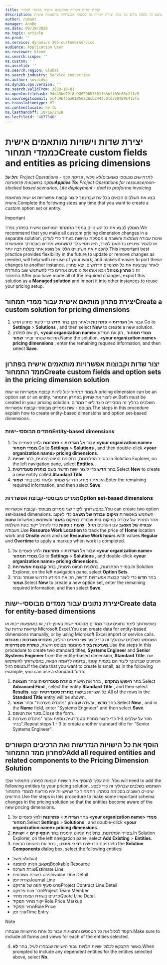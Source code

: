 ```yaml
---
title: יצירת שדות וישויות מותאמים אישית כממדי תמחור
description: נושא זה מספק מידע על אופן יצירת ישויות או קבוצות אפשרויות מותאמות אישית.
author: rumant
manager: AnnBe
ms.date: 09/18/2020
ms.topic: article
ms.prod: ''
ms.service: dynamics-365-customerservice
audience: Application User
ms.reviewer: kfend
ms.search.scope: ''
ms.custom: ''
ms.assetid: ''
ms.search.region: Global
ms.search.industry: Service industries
ms.author: suvaidya
ms.dyn365.ops.version: ''
ms.search.validFrom: 2020-10-01
ms.openlocfilehash: 9dd43be79f8e906298578911b3bff03e66c2f1e5
ms.sourcegitcommit: 5c4c9bf3ba018562d6cb3443c01d550489c415fa
ms.translationtype: HT
ms.contentlocale: he-IL
ms.lasthandoff: 10/16/2020
ms.locfileid: "4077346"
---
```

# <a name="create-custom-fields-and-entities-as-pricing-dimensions"></a><span data-ttu-id="039ae-103">יצירת שדות וישויות מותאמים אישית כממדי תמחור</span><span class="sxs-lookup"><span data-stu-id="039ae-103">Create custom fields and entities as pricing dimensions</span></span>

<span data-ttu-id="039ae-104">_**חל על:** Project Operations לתרחישים מבוססי משאבים/לא מלאי, פריסה קלה - עסקה בחשבונית פרופורמה_</span><span class="sxs-lookup"><span data-stu-id="039ae-104">_**Applies To:** Project Operations for resource/non-stocked based scenarios, Lite deployment - deal to proforma invoicing_</span></span>

<span data-ttu-id="039ae-105">בצע את השלבים הבאים בכל עת שברצונך ליצור קבוצת אפשרויות או ישות מותאמת אישית.</span><span class="sxs-lookup"><span data-stu-id="039ae-105">Complete the following steps any time that you want to create a custom option set or entity.</span></span>

> [!IMPORTANT]
> <span data-ttu-id="039ae-106">מומלץ לבצע את כל השינויים בממד התמחור המותאם אישית בפתרון נפרד.</span><span class="sxs-lookup"><span data-stu-id="039ae-106">We recommend that you make all custom pricing dimension changes in a separate solution.</span></span> <span data-ttu-id="039ae-107">שיטת עבודה מומלצת וחשובה זו מספקת גמישות בעתיד כדי לעדכן או להסיר שינויים בהתאם לצורך, היא תסייע לך להשתמש מחדש בעבודתך ומאפשרת להפנות את השינויים הללו אל מופע אחר בקלות רבה יותר.</span><span class="sxs-lookup"><span data-stu-id="039ae-107">This important best practice provides flexibility in the future to update or remove changes as needed, will help with re-use of your work, and makes it easier to port these changes to another instance.</span></span> <span data-ttu-id="039ae-108">לאחר שביצעת את כל השינויים הדרושים, יצא פתרון זה כ **פתרון מנוהל** ויבא אותו אל מופעים אחרים כדי להשתמש שוב בהגדרת התמחור.</span><span class="sxs-lookup"><span data-stu-id="039ae-108">After you have made all of the required changes, export this solution as a **Managed solution** and import it into other instances to reuse your pricing setup.</span></span>


## <a name="create-a-custom-solution-for-pricing-dimensions"></a><span data-ttu-id="039ae-109">יצירת פתרון מותאם אישית עבור ממדי תמחור</span><span class="sxs-lookup"><span data-stu-id="039ae-109">Create a custom solution for pricing dimensions</span></span>
1. <span data-ttu-id="039ae-110">עבור אל **הגדרות** > **פתרונות** ולאחר מכן בחר **חדש** כדי ליצור פתרון חדש.</span><span class="sxs-lookup"><span data-stu-id="039ae-110">Go to **Settings** > **Solutions** , and then select **New** to create a new solution.</span></span> 
2. <span data-ttu-id="039ae-111">תן שם לפתרון, **\<your organization name> ממדי תמחור** , הזן את המידע הדרוש שנותר ובחר **שמור**.</span><span class="sxs-lookup"><span data-stu-id="039ae-111">Name the solution, **\<your organization name> pricing dimensions** , enter the remaining required information, and then select **Save**.</span></span>
  
## <a name="create-custom-fields-and-option-sets-in-the-pricing-dimension-solution"></a><span data-ttu-id="039ae-112">יצור שדות וקבוצות אפשרויות מותאמים אישית בפתרון ממד התמחור</span><span class="sxs-lookup"><span data-stu-id="039ae-112">Create custom fields and option sets in the pricing dimension solution</span></span>

<span data-ttu-id="039ae-113">ממד תמחור יכול להיות קבוצת אפשרויות או ישות.</span><span class="sxs-lookup"><span data-stu-id="039ae-113">A pricing dimension can be an option set or an entity.</span></span> <span data-ttu-id="039ae-114">יש ליצור את שתיהן בפתרון התמחור.</span><span class="sxs-lookup"><span data-stu-id="039ae-114">Both must be created in your pricing solution.</span></span> <span data-ttu-id="039ae-115">השלבים בהליך זה מסבירים כיצד ליצור ממדים מבוססי-ישות וממדים מבוססי-קבוצת אפשרויות.</span><span class="sxs-lookup"><span data-stu-id="039ae-115">The steps in this procedure explain how to create entity-based dimensions and option set-based dimensions.</span></span>

### <a name="entity-based-dimensions"></a><span data-ttu-id="039ae-116">ממדים מבוססי-ישות</span><span class="sxs-lookup"><span data-stu-id="039ae-116">Entity-based dimensions</span></span>

1. <span data-ttu-id="039ae-117">עבור אל **הגדרות** > **פתרונות** ולחץ פעמיים על **\<your organization name> ממדי תמחור**.</span><span class="sxs-lookup"><span data-stu-id="039ae-117">Go to **Settings** > **Solutions** , and then double-click **\<your organization name> pricing dimensions**.</span></span>
2. <span data-ttu-id="039ae-118">בסייר הפתרונות, בחלונית הניווט הימנית, בחר **ישויות**.</span><span class="sxs-lookup"><span data-stu-id="039ae-118">In Solution Explorer, on the left navigation pane, select **Entities**.</span></span>
3. <span data-ttu-id="039ae-119">בחר **חדש** כדי ליצור ישות חדשה בשם **כותרת סטנדרטית**.</span><span class="sxs-lookup"><span data-stu-id="039ae-119">Select **New** to create a new entity called **Standard Title**.</span></span> 
4. <span data-ttu-id="039ae-120">הזן את המידע הדרוש שנותר ולאחר מכן בחר **שמור**.</span><span class="sxs-lookup"><span data-stu-id="039ae-120">Enter the remaining required information, and then select **Save**.</span></span>


### <a name="option-set-based-dimensions"></a><span data-ttu-id="039ae-121">ממדים מבוססי-קבוצת אפשרויות</span><span class="sxs-lookup"><span data-stu-id="039ae-121">Option set-based dimensions</span></span> 
<span data-ttu-id="039ae-122">באפשרותך ליצור שני ממדים מבוססי-קבוצת אפשרויות.</span><span class="sxs-lookup"><span data-stu-id="039ae-122">You can create two option set-based dimensions.</span></span> <span data-ttu-id="039ae-123">השתמש באפשרות **מיקום עבודה של משאב** כדי לעקוב אחר המחיר של עבודה במיקום **בית** ועבודה במיקום **באתר** והשתמש באפשרות **שעות עבודה של משאב** עם הערכים **רגיל** ו **שעות נוספות** כדי להחיל ייקור בעת השלמת העבודה.</span><span class="sxs-lookup"><span data-stu-id="039ae-123">Use **Resource Work Location** to track the price of **Home** location work and **Onsite** work and use **Resource Work hours** with values **Regular** and **Overtime** to apply a markup when work is completed.</span></span>


1. <span data-ttu-id="039ae-124">עבור אל **הגדרות** > **פתרונות** ולחץ פעמיים על **\<your organization name> ממדי תמחור**.</span><span class="sxs-lookup"><span data-stu-id="039ae-124">Go to **Settings** > **Solutions** , and double-click  **\<your organization name> pricing dimensions**.</span></span> 
2. <span data-ttu-id="039ae-125">בסייר הפתרונות, בחלונית הניווט הימנית, בחר **קבוצות אפשרויות**.</span><span class="sxs-lookup"><span data-stu-id="039ae-125">In Solution Explorer, on the left navigation pane, select  **Option Sets**.</span></span> 
3. <span data-ttu-id="039ae-126">בחר **חדש** כדי ליצור קבוצת אפשרויות חדשה, הזן את המידע הדרוש שנותר ובחר **שמור**.</span><span class="sxs-lookup"><span data-stu-id="039ae-126">Select **New** to create a new option set, enter the remaining required information, and then select **Save**.</span></span>

## <a name="create-data-for-entity-based-dimensions"></a><span data-ttu-id="039ae-127">יצירת נתונים עבור ממדים מבוססי-ישות</span><span class="sxs-lookup"><span data-stu-id="039ae-127">Create data for entity-based dimensions</span></span>

<span data-ttu-id="039ae-128">באפשרותך ליצור נתונים עבור ממדים מבוססי-ישות באופן ידני, או באמצעות ייבוא או קריאות שירות של Microsoft Excel.</span><span class="sxs-lookup"><span data-stu-id="039ae-128">You can create data for entity-based dimensions manually, or by using Microsoft Excel import or service calls.</span></span> <span data-ttu-id="039ae-129">השתמש בשלבים שבהליך זה כדי ליצור שני תארים רגילים, **מהנדס מערכות** ו **מהנדס מערכות בכיר** מהממד מבוסס הישות, **כותרת סטנדרטית**.</span><span class="sxs-lookup"><span data-stu-id="039ae-129">Use the steps in this procedure to create two standard titles, **Systems Engineer** and **Senior Systems Engineer** from the entity-based dimension, **Standard Title**.</span></span> <span data-ttu-id="039ae-130">אם הנתונים שברצונך ליצור הם בכמות קטנה, בדומה לדוגמה הבאה, באפשרותך להשתמש בטופס רגיל.</span><span class="sxs-lookup"><span data-stu-id="039ae-130">If the data that you want to create is small, as in the following example, you can use a standard form.</span></span>

1. <span data-ttu-id="039ae-131">בחר **חיפוש מתקדם** , בחר את הישות **כותרת סטנדרטית** ובחר **תוצאות**.</span><span class="sxs-lookup"><span data-stu-id="039ae-131">Select **Advanced Find** , select the entity **Standard Title** , and then select **Results**.</span></span> <span data-ttu-id="039ae-132">כל השורות בישות **כותרת סטנדרטית** יוצגו.</span><span class="sxs-lookup"><span data-stu-id="039ae-132">All of the rows in the **Standard Title** entity will be shown.</span></span>
2. <span data-ttu-id="039ae-133">בחר **חדש** , ובשדה **שם** הזן "מהנדס מערכות" ובחר **שמור**.</span><span class="sxs-lookup"><span data-stu-id="039ae-133">Select **New** , and in the **Name** field, enter "Systems Engineer" and then select **Save**.</span></span>
3. <span data-ttu-id="039ae-134">סגור את הטופס.</span><span class="sxs-lookup"><span data-stu-id="039ae-134">Close the form.</span></span> 
4. <span data-ttu-id="039ae-135">חזור על שלבים 1-3 כדי ליצור כותרת סטנדרטית נוספת עבור "מהנדס מערכות בכיר".</span><span class="sxs-lookup"><span data-stu-id="039ae-135">Repeat steps 1 - 3 to create another standard title for "Senior Systems Engineer".</span></span>

## <a name="add-all-required-entities-and-related-components-to-the-pricing-dimension-solution"></a><span data-ttu-id="039ae-136">הוסף את כל הישויות הנדרשות ואת הרכיבים הקשורים לפתרון ממד התמחור</span><span class="sxs-lookup"><span data-stu-id="039ae-136">Add all required entities and related components to the Pricing Dimension Solution</span></span>
<span data-ttu-id="039ae-137">יהיה עליך להוסיף את הישויות הבאות לפתרון התמחור שלך.</span><span class="sxs-lookup"><span data-stu-id="039ae-137">You will need to add the following entities to your pricing solution.</span></span> <span data-ttu-id="039ae-138">השתמש בשלבים שבהליך זה כדי לבצע שינויים חשובים בסכימה בפתרון התמחור כך שהישויות יהיו מודעות לממדי התמחור החדשים.</span><span class="sxs-lookup"><span data-stu-id="039ae-138">Use the steps in this procedure to make some important schema changes in the pricing solution so that the entities become aware of the new pricing dimensions.</span></span>

1. <span data-ttu-id="039ae-139">בחר **הגדרות** > **פתרונות** ולחץ פעמיים על **\<your organization name> ממדי תמחור**.</span><span class="sxs-lookup"><span data-stu-id="039ae-139">Select **Settings** > **Solutions** , and double-click **\<your organization name> pricing dimensions**.</span></span> 
2. <span data-ttu-id="039ae-140">בסייר הפתרונות, בחלונית הניווט הימנית בחר **הוסף קיים**  > **ישויות**.</span><span class="sxs-lookup"><span data-stu-id="039ae-140">In Solution Explorer, on the left navigation pane, select **Add Existing** > **Entities**.</span></span>
3. <span data-ttu-id="039ae-141">בתיבת הדו-שיח **רכיבי פתרון** , בחר את הישויות הבאות:</span><span class="sxs-lookup"><span data-stu-id="039ae-141">In the **Solution Components** dialog box, select the following entities:</span></span>

  - <span data-ttu-id="039ae-142">בפועל</span><span class="sxs-lookup"><span data-stu-id="039ae-142">Actual</span></span>
  - <span data-ttu-id="039ae-143">משאב הניתן להזמנה</span><span class="sxs-lookup"><span data-stu-id="039ae-143">Bookable Resource</span></span>
  - <span data-ttu-id="039ae-144">שורת הערכה</span><span class="sxs-lookup"><span data-stu-id="039ae-144">Estimate Line</span></span>
  - <span data-ttu-id="039ae-145">פרט בשורת חשבונית</span><span class="sxs-lookup"><span data-stu-id="039ae-145">Invoice Line Detail</span></span>
  - <span data-ttu-id="039ae-146">שורת יומן</span><span class="sxs-lookup"><span data-stu-id="039ae-146">Journal Line</span></span>
  - <span data-ttu-id="039ae-147">פרט סעיף חוזה של פרויקט</span><span class="sxs-lookup"><span data-stu-id="039ae-147">Project Contract Line Detail</span></span>
  - <span data-ttu-id="039ae-148">חבר צוות פרויקט</span><span class="sxs-lookup"><span data-stu-id="039ae-148">Project Team Member</span></span>
  - <span data-ttu-id="039ae-149">פרטים בשורת הצעת מחיר</span><span class="sxs-lookup"><span data-stu-id="039ae-149">Quote Line Detail</span></span>
  - <span data-ttu-id="039ae-150">ייקור מחיר תפקיד</span><span class="sxs-lookup"><span data-stu-id="039ae-150">Role Price Markup</span></span>
  - <span data-ttu-id="039ae-151">מחיר תפקיד</span><span class="sxs-lookup"><span data-stu-id="039ae-151">Role Price</span></span> 
  - <span data-ttu-id="039ae-152">ערך זמן</span><span class="sxs-lookup"><span data-stu-id="039ae-152">Time Entry</span></span> 


> [!NOTE]
> <span data-ttu-id="039ae-153">הקפד לכלול את כל הטפסים והתצוגות עבור כל אחת מהישויות שנבחרו.</span><span class="sxs-lookup"><span data-stu-id="039ae-153">Make sure to include all forms and views for each of the entities selected.</span></span>

4. <span data-ttu-id="039ae-154">כאשר תתבקש לכלול ישויות תלויות עבור הישויות שנבחרו לעיל, בחר **לא**.</span><span class="sxs-lookup"><span data-stu-id="039ae-154">When prompted to include any dependent entities for the entities selected above, select **No**.</span></span>

